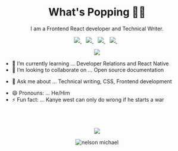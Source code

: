 <h1 align='center'>What's Popping 👋🏾 </h1>

<p align='center'>I am a Frontend React developer and Technical Writer.</p>


<p align='center'>
<a href="mailto:this.is.thenelsonmichael@gmail.com">
  <img src="https://img.shields.io/badge/email me-%23D14836.svg?&style=for-the-badge&logo=gmail&logoColor=white" />
</a>&nbsp;&nbsp;
<a href="https://twitter.com/D_kingnelson">
  <img src="https://img.shields.io/badge/twitter-%231DA1F2.svg?&style=for-the-badge&logo=twitter&logoColor=white" />
</a>&nbsp;&nbsp;
<a href="https://www.linkedin.com/in/nelson-michael-b80a9b1a8/">
  <img src="https://img.shields.io/badge/linkedin-%230077B5.svg?&style=for-the-badge&logo=linkedin&logoColor=white" />
</a>&nbsp;&nbsp;
<a href="https://nelsonmichael.hashnode.dev/"> 
  <img src="https://img.shields.io/badge/Hashnode-2962FF?style=for-the-badge&logo=hashnode&logoColor=white" />
</a>&nbsp;&nbsp;
<!-- <a href="https://open.spotify.com/user/31ogqpmlusvhxt2gqykor3rqogim?si=6q7NXqW7SuyW0dVZpNw04Q">
  <img src="https://img.shields.io/badge/Spotify-1ED760?style=for-the-badge&logo=spotify&logoColor=white" />
</a>&nbsp;&nbsp; -->
</p>
<p align='center'>
<img src="https://gpvc.arturio.dev/nelsonmic" />
</p>


<!-- 
**iloveteajay/iloveteajay** is a ✨ _special_ ✨ repository because its `README.md` (this file) appears on your GitHub profile.

Here are some ideas to get you started: -->

<!-- - 🔭 I’m currently working on ... -->
- 🌱 I’m currently learning ... Developer Relations and React Native
- 👯 I’m looking to collaborate on ... Open source documentation
<!-- - 🤔 I’m looking for help with ... -->
- 💬 Ask me about ... Technical writing, CSS, Frontend development
<!-- - 📫 How to reach me: ... -->
- 😄 Pronouns: ... He/Him
- ⚡ Fun fact: ... Kanye west can only do wrong if he starts a war


<br />
<br />

<codersrank-skills-chart username="nelsonmic"></codersrank-skills-chart>
<p align="center"> 
  <img src="https://github-readme-stats.vercel.app/api?username=nelsonmic&show_icons=true&theme=tokyonight" />
</p>

<p align="center"><img  src="https://github-readme-streak-stats.herokuapp.com/?user=nelsonmic&" alt="nelson michael" /></p>
